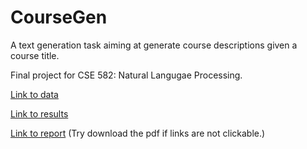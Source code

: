 # CourseGen
A text generation task aiming at generate course descriptions given a course title.

Final project for CSE 582: Natural Langugae Processing. 

[Link to data](./data/)

[Link to results](./small_all_50_1024_nongram3/)

[Link to report](./CSE_582_Final_Project.pdf) (Try download the pdf if links are not clickable.)

